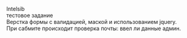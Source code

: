 Intelsib<br>
тестовое задание<br>
Верстка формы с валидацией, маской и использованием jquery.<br>
При сабмите происходит проверка почты: ввел ли данные админ.
